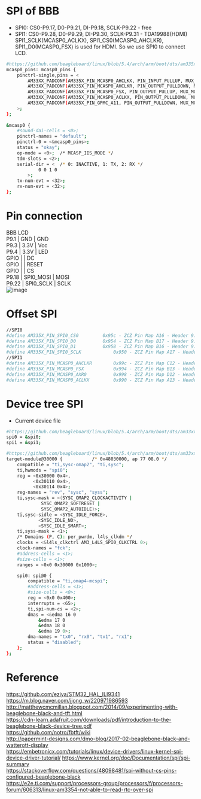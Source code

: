 # SPI of BBB
- SPI0: CS0-P9.17, D0-P9.21, DI-P9.18, SCLK-P9.22 - free
- SPI1: CS0-P9.28, D0-P9.29, DI-P9.30, SCLK-P9.31 - TDA19988(HDMI)  
SPI1_SCLK(MCASP0_ACLKX), SPI1_CS0(MCASP0_AHCLKR), SPI1_D0(MCASP0_FSX) is used for HDMI. So we use SPI0 to connect LCD.
```sh
#https://github.com/beagleboard/linux/blob/5.4/arch/arm/boot/dts/am335x-boneblack-common.dtsi
mcasp0_pins: mcasp0_pins {
	pinctrl-single,pins = <
		AM33XX_PADCONF(AM335X_PIN_MCASP0_AHCLKX, PIN_INPUT_PULLUP, MUX_MODE0) /* mcasp0_ahcklx.mcasp0_ahclkx */
		AM33XX_PADCONF(AM335X_PIN_MCASP0_AHCLKR, PIN_OUTPUT_PULLDOWN, MUX_MODE2) /* mcasp0_ahclkr.mcasp0_axr2*/
		AM33XX_PADCONF(AM335X_PIN_MCASP0_FSX, PIN_OUTPUT_PULLUP, MUX_MODE0)
		AM33XX_PADCONF(AM335X_PIN_MCASP0_ACLKX, PIN_OUTPUT_PULLDOWN, MUX_MODE0)
		AM33XX_PADCONF(AM335X_PIN_GPMC_A11, PIN_OUTPUT_PULLDOWN, MUX_MODE7) /* gpmc_a11.GPIO1_27 */
	>;
};
	
&mcasp0	{
	#sound-dai-cells = <0>;
	pinctrl-names = "default";
	pinctrl-0 = <&mcasp0_pins>;
	status = "okay";
	op-mode = <0>;	/* MCASP_IIS_MODE */
	tdm-slots = <2>;
	serial-dir = <	/* 0: INACTIVE, 1: TX, 2: RX */
			0 0 1 0
		>;
	tx-num-evt = <32>;
	rx-num-evt = <32>;
};
```

# Pin connection
BBB                 LCD  
P9.1  | GND       | GND  
P9.3  | 3.3V      | Vcc  
P9.4  | 3.3V      | LED  
GPIO  |           | DC  
GPIO  |           | RESET  
GPIO  |           | CS  
P9.18 | SPI0_MOSI | MOSI  
P9.22 | SPI0_SCLK | SCLK  
![image](https://user-images.githubusercontent.com/49242472/127280931-9d1e22f7-1cd3-4139-9c42-09035be82e70.png)

# Offset SPI
```sh
//SPI0
#define AM335X_PIN_SPI0_CS0			0x95c - ZCZ Pin Map A16 - Header 9.17 - CS0
#define AM335X_PIN_SPI0_D0			0x954 - ZCZ Pin Map B17 - Header 9.21 - D0
#define AM335X_PIN_SPI0_D1			0x958 - ZCZ Pin Map B16 - Header 9.18 - DI
#define AM335X_PIN_SPI0_SCLK			0x950 - ZCZ Pin Map A17 - Header 9.22 - SCLK
//SPI1
#define AM335X_PIN_MCASP0_AHCLKR		0x99c - ZCZ Pin Map C12 - Header 9.28 - CS0
#define AM335X_PIN_MCASP0_FSX			0x994 - ZCZ Pin Map B13 - Header 9.29 - D0
#define AM335X_PIN_MCASP0_AXR0			0x998 - ZCZ Pin Map D12 - Header 9.30 - DI
#define AM335X_PIN_MCASP0_ACLKX			0x990 - ZCZ Pin Map A13 - Header 9.31 - SCLK
```
# Device tree SPI
- Current device file
```sh
#https://github.com/beagleboard/linux/blob/5.4/arch/arm/boot/dts/am33xx.dtsi
spi0 = &spi0;
spi1 = &spi1;

#https://github.com/beagleboard/linux/blob/5.4/arch/arm/boot/dts/am33xx-l4.dtsi
target-module@30000 {			/* 0x48030000, ap 77 08.0 */
	compatible = "ti,sysc-omap2", "ti,sysc";
	ti,hwmods = "spi0";
	reg = <0x30000 0x4>,
	      <0x30110 0x4>,
	      <0x30114 0x4>;
	reg-names = "rev", "sysc", "syss";
	ti,sysc-mask = <(SYSC_OMAP2_CLOCKACTIVITY |
			 SYSC_OMAP2_SOFTRESET |
			 SYSC_OMAP2_AUTOIDLE)>;
	ti,sysc-sidle = <SYSC_IDLE_FORCE>,
			<SYSC_IDLE_NO>,
			<SYSC_IDLE_SMART>;
	ti,syss-mask = <1>;
	/* Domains (P, C): per_pwrdm, l4ls_clkdm */
	clocks = <&l4ls_clkctrl AM3_L4LS_SPI0_CLKCTRL 0>;
	clock-names = "fck";
	#address-cells = <1>;
	#size-cells = <1>;
	ranges = <0x0 0x30000 0x1000>;

	spi0: spi@0 {
		compatible = "ti,omap4-mcspi";
		#address-cells = <1>;
		#size-cells = <0>;
		reg = <0x0 0x400>;
		interrupts = <65>;
		ti,spi-num-cs = <2>;
		dmas = <&edma 16 0
			&edma 17 0
			&edma 18 0
			&edma 19 0>;
		dma-names = "tx0", "rx0", "tx1", "rx1";
		status = "disabled";
	};
};

```

# Reference
https://github.com/eziya/STM32_HAL_ILI9341  
https://m.blog.naver.com/jjong_w/220971986593  
http://matthewcmcmillan.blogspot.com/2014/09/experimenting-with-beaglebone-black-and-tft.html  
https://cdn-learn.adafruit.com/downloads/pdf/introduction-to-the-beaglebone-black-device-tree.pdf  
https://github.com/notro/fbtft/wiki  
http://papermint-designs.com/dmo-blog/2017-02-beaglebone-black-and-watterott-display  
https://embetronicx.com/tutorials/linux/device-drivers/linux-kernel-spi-device-driver-tutorial/
https://www.kernel.org/doc/Documentation/spi/spi-summary  
https://stackoverflow.com/questions/48098481/spi-without-cs-pins-configured-beaglebone-black  
https://e2e.ti.com/support/processors-group/processors/f/processors-forum/606313/linux-am3354-not-able-to-read-rtc-over-spi
